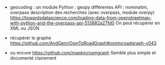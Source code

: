 - geocoding : un module Python : geopy
  	     différentes API : nominatim, overpass
	     description des recherches (avec overpass, module overpy) https://towardsdatascience.com/loading-data-from-openstreetmap-with-python-and-the-overpass-api-513882a27fd0
	     On peut récupérer en XML ou JSON

- récupérer le graphe https://github.com/AndGem/OsmToRoadGraph#osmtoroadgraph-v043

- ou encore https://github.com/mapkin/osmgraph
Semble plus simple et documenté clairement